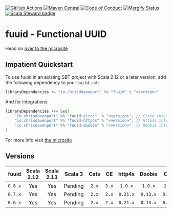 [![GitHub Actions](https://github.com/davenverse/fuuid/workflows/Continuous%20Integration/badge.svg)](https://github.com/davenverse/fuuid/actions)
[![Maven Central](https://maven-badges.herokuapp.com/maven-central/io.chrisdavenport/fuuid_2.13/badge.svg)](https://maven-badges.herokuapp.com/maven-central/io.chrisdavenport/fuuid_2.13)
[![Code of Conduct](https://img.shields.io/badge/Code%20of%20Conduct-Scala-blue.svg)](CODE_OF_CONDUCT.md)
[![Mergify Status](https://img.shields.io/endpoint.svg?url=https://gh.mergify.io/badges/davenverse/fuuid)](https://mergify.io)
[![Scala Steward badge](https://img.shields.io/badge/Scala_Steward-helping-blue.svg?style=flat&logo=data:image/png;base64,iVBORw0KGgoAAAANSUhEUgAAAA4AAAAQCAMAAAARSr4IAAAAVFBMVEUAAACHjojlOy5NWlrKzcYRKjGFjIbp293YycuLa3pYY2LSqql4f3pCUFTgSjNodYRmcXUsPD/NTTbjRS+2jomhgnzNc223cGvZS0HaSD0XLjbaSjElhIr+AAAAAXRSTlMAQObYZgAAAHlJREFUCNdNyosOwyAIhWHAQS1Vt7a77/3fcxxdmv0xwmckutAR1nkm4ggbyEcg/wWmlGLDAA3oL50xi6fk5ffZ3E2E3QfZDCcCN2YtbEWZt+Drc6u6rlqv7Uk0LdKqqr5rk2UCRXOk0vmQKGfc94nOJyQjouF9H/wCc9gECEYfONoAAAAASUVORK5CYII=)](https://scala-steward.org)

# fuuid - Functional UUID

Head on [over to the microsite](https://davenverse.github.io/fuuid/)

## Impatient Quickstart

To use fuuid in an existing SBT project with Scala 2.12 or a later version, add the following dependency to your
`build.sbt`:

```scala
libraryDependencies += "io.chrisdavenport" %% "fuuid" % "<version>"
```

And for integrations:
```scala
libraryDependencies ++= Seq(
    "io.chrisdavenport" %% "fuuid-circe"  % "<version>", // Circe integration
    "io.chrisdavenport" %% "fuuid-http4s" % "<version>", // Http4s integration
    "io.chrisdavenport" %% "fuuid-doobie" % "<version>"  // Doobie integration
)
```

For more info visit [the microsite](https://davenverse.github.io/fuuid/)

## Versions

| fuuid   | Scala 2.12 | Scala 2.13 | Scala 3 | Cats  | CE     | http4s   | Doobie   | Circe    |
| :-----: | :--------: | :--------: | :-----: | :---: | :----: | :------: | :------: | :------: |
| `0.8.x` | Yes        | Yes        | Pending | `2.x` | `3.x`  | `1.0.x`  | `1.0.x`  | `1.0.x`  |
| `0.7.x` | Yes        | Yes        | Pending | `2.x` | `2.x`  | `0.21.x` | `0.13.x` | `0.14.x` |
| `0.6.x` | Yes        | Yes        | Pending | `2.x` | `2.x`  | `0.21.x` | `0.13.x` | `0.13.x` |
